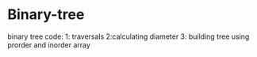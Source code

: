 # Binary-tree
binary tree code:
1: traversals
2:calculating diameter 
3: building tree using prorder and inorder array
